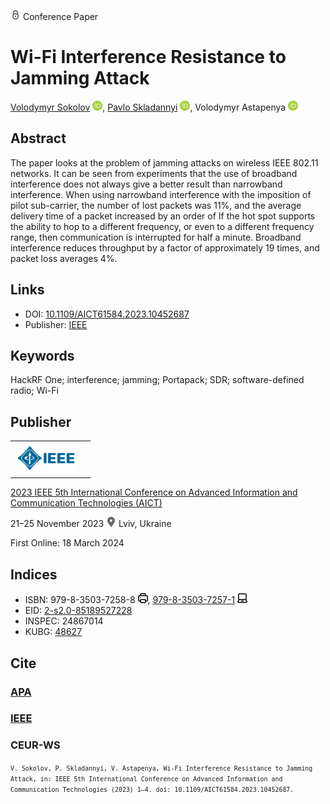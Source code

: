 <img src="/icons/lock.svg" width="16" height="16"> Conference Paper

# Wi-Fi Interference Resistance to Jamming Attack

<a href="https://volodymyr-sokolov.github.io/">Volodymyr Sokolov</a> <a href="https://orcid.org/0000-0002-9349-7946" target="_blank"><img src="/icons/orcid.svg" width="16" height="16"></a>,
<a href="/">Pavlo Skladannyi</a> <a href="https://orcid.org/0000-0002-7775-6039" target="_blank"><img src="/icons/orcid.svg" width="16" height="16"></a>,
Volodymyr Astapenya <a href="https://orcid.org/0000-0003-0124-216X" target="_blank"><img src="/icons/orcid.svg" width="16" height="16"></a>

## Abstract

The paper looks at the problem of jamming attacks on wireless IEEE 802.11 networks. It can be seen from experiments that the use of broadband interference does not always give a better result than narrowband interference. When using narrowband interference with the imposition of pilot sub-carrier, the number of lost packets was 11%, and the average delivery time of a packet increased by an order of If the hot spot supports the ability to hop to a different frequency, or even to a different frequency range, then communication is interrupted for half a minute. Broadband interference reduces throughput by a factor of approximately 19 times, and packet loss averages 4%.

## Links

* DOI: [10.1109/AICT61584.2023.10452687](https://doi.org/10.1109/AICT61584.2023.10452687) 
* Publisher: [IEEE](https://ieeexplore.ieee.org/document/10452687)

## Keywords

HackRF One; interference; jamming; Portapack; SDR; software-defined radio; Wi-Fi

## Publisher

<table>
<tr>
<td>
<img src="/icons/ieee.svg" height="50">
</td>
<td style="text-align: left;">
<span class="__dimensions_badge_embed__" data-doi="10.1109/AICT61584.2023.10452687" data-hide-zero-citations="true"></span><script async src="https://badge.dimensions.ai/badge.js" charset="utf-8"></script>
</td>
</tr>
</table>

[2023 IEEE 5th International Conference on Advanced Information and Communication Technologies (AICT)](https://ieeexplore.ieee.org/xpl/conhome/10452416/proceeding)

21–25 November 2023 <img src="/icons/location-pin.svg" width="16" height="16"> Lviv, Ukraine

First Online: 18 March 2024

## Indices

* ISBN: 979-8-3503-7258-8 <img src="/icons/print.svg" width="16" height="16">, [979-8-3503-7257-1](https://isbnsearch.org/isbn/979-8-3503-7257-1) <img src="/icons/online.svg" width="16" height="16">
* EID: [2-s2.0-85189527228](http://www.scopus.com/record/display.url?origin=inward&eid=2-s2.0-85189527228)
* INSPEC: 24867014
* KUBG: [48627](http://elibrary.kubg.edu.ua/id/eprint/48627/)

## Cite

### [APA](https://citation.crosscite.org/format?doi=10.1109/AICT61584.2023.10452687&style=apa&lang=en-US)

### [IEEE](https://citation.crosscite.org/format?doi=10.1109/AICT61584.2023.10452687&style=ieee&lang=en-US)

### CEUR-WS

<small>`V. Sokolov, P. Skladannyi, V. Astapenya, Wi-Fi Interference Resistance to Jamming Attack, in: IEEE 5th International Conference on Advanced Information and Communication Technologies (2023) 1–4. doi: 10.1109/AICT61584.2023.10452687.`</small>